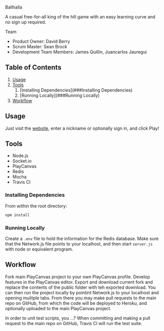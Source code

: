 Ballhalla

A casual free-for-all king of the hill game with an easy learning curve and no sign up required.

Team

  - Product Owner: David Berry
  - Scrum Master: Sean Brock
  - Development Team Members: James Quillin, Juancarlos Jauregui

## Table of Contents

1. [Usage](##Usage)
2. [Tools](##Tools)
    1. [Installing Dependencies](###Installing Dependencies)
    2. [Running Locally](###Running Locally)
3. [Workflow](##Workflow)

## Usage

Just visit the [website](), enter a nickname or optionally sign in, and click Play!

## Tools

- Node.js
- Socket.io
- PlayCanvas
- Redis
- Mocha
- Travis CI

### Installing Dependencies

From within the root directory:

```sh
npm install
```

### Running Locally

Create a `.env` file to hold the information for the Redis database. Make sure that the Network.js file points to your localhost, and then start `server.js`  with node or equivalent program.

## Workflow

Fork main PlayCanvas project to your own PlayCanvas profile.  Develop features in the PlayCanvas editor.  Export and download current fork and replace the contents of the public folder with teh exported download.  You can then run the project locally by pointint Network.js to your localhost and opening mulitple tabs.  From there you may make pull requests to the main repo on GitHub, from which the code will be deployed to Heroku, and optionally uploaded to the main PlayCanvas project.

In order to unit test scripts, you ...?  When committing and making a pull request to the main repo on GitHub, Travis CI will run the test suite.

